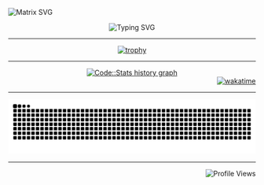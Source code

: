 ![Matrix SVG](https://raw.githubusercontent.com/rodrigograca31/rodrigograca31/master/matrix.svg)

<div align="center">
  <img src="https://readme-typing-svg.herokuapp.com/?font=Fira+Code&color=00FF00&background=FFFFFF00&lines=Welcome+to+my+profile;My+name+is+Danil+Borkov;I+am+an+open+source+enthusiast&center=true"; alt="Typing SVG" />
</div>

___

<p align="center">
  <a href="https://github.com/vokrob/github-profile-trophy">
    <img src="https://github-profile-trophy.vercel.app/?username=vokrob&theme=matrix&no-frame=true&no-bg=true&row=1&column=3" alt="trophy" />
  </a>
</p>

___

<div align="center">
  <a href="https://codestats.net/users/vokrob" target="_blank">
    <img src="https://codestats-readme.wegfan.cn/history-graph/vokrob?history_days=30&max_languages=12" alt="Code::Stats history graph" />
  </a>
</div>

<div align="right">
  <a href="https://wakatime.com/@c2eea5ba-3079-4fa5-8d83-15f10e89cc66">
    <img src="https://wakatime.com/badge/user/c2eea5ba-3079-4fa5-8d83-15f10e89cc66.svg?color=178600" alt="wakatime" />
  </a>
</div>

___

<img src="https://raw.githubusercontent.com/vokrob/vokrob/output/snake.svg" width = 1500 alt="Snake animation" />

___

<div align="right">
  <img src="https://komarev.com/ghpvc/?username=vokrob&color=178600" alt="Profile Views" />
</div>

